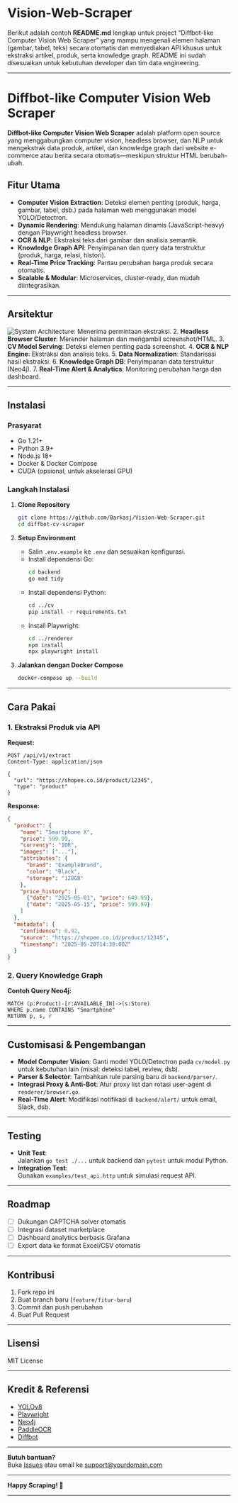 # Vision-Web-Scraper
Berikut adalah contoh **README.md** lengkap untuk project “Diffbot-like Computer Vision Web Scraper” yang mampu mengenali elemen halaman (gambar, tabel, teks) secara otomatis dan menyediakan API khusus untuk ekstraksi artikel, produk, serta knowledge graph. README ini sudah disesuaikan untuk kebutuhan developer dan tim data engineering.

---

# Diffbot-like Computer Vision Web Scraper

**Diffbot-like Computer Vision Web Scraper** adalah platform open source yang menggabungkan computer vision, headless browser, dan NLP untuk mengekstrak data produk, artikel, dan knowledge graph dari website e-commerce atau berita secara otomatis—meskipun struktur HTML berubah-ubah.

## Fitur Utama

- **Computer Vision Extraction**: Deteksi elemen penting (produk, harga, gambar, tabel, dsb.) pada halaman web menggunakan model YOLO/Detectron.
- **Dynamic Rendering**: Mendukung halaman dinamis (JavaScript-heavy) dengan Playwright headless browser.
- **OCR & NLP**: Ekstraksi teks dari gambar dan analisis semantik.
- **Knowledge Graph API**: Penyimpanan dan query data terstruktur (produk, harga, relasi, histori).
- **Real-Time Price Tracking**: Pantau perubahan harga produk secara otomatis.
- **Scalable & Modular**: Microservices, cluster-ready, dan mudah diintegrasikan.

---

## Arsitektur

![System Architecture](docs/system-architecture.png): Menerima permintaan ekstraksi.
2. **Headless Browser Cluster**: Merender halaman dan mengambil screenshot/HTML.
3. **CV Model Serving**: Deteksi elemen penting pada screenshot.
4. **OCR & NLP Engine**: Ekstraksi dan analisis teks.
5. **Data Normalization**: Standarisasi hasil ekstraksi.
6. **Knowledge Graph DB**: Penyimpanan data terstruktur (Neo4j).
7. **Real-Time Alert & Analytics**: Monitoring perubahan harga dan dashboard.

---

## Instalasi

### Prasyarat

- Go 1.21+
- Python 3.9+
- Node.js 18+
- Docker & Docker Compose
- CUDA (opsional, untuk akselerasi GPU)

### Langkah Instalasi

1. **Clone Repository**
   ```bash
   git clone https://github.com/Barkasj/Vision-Web-Scraper.git
   cd diffbot-cv-scraper
   ```

2. **Setup Environment**
   - Salin `.env.example` ke `.env` dan sesuaikan konfigurasi.
   - Install dependensi Go:
     ```bash
     cd backend
     go mod tidy
     ```
   - Install dependensi Python:
     ```bash
     cd ../cv
     pip install -r requirements.txt
     ```
   - Install Playwright:
     ```bash
     cd ../renderer
     npm install
     npx playwright install
     ```

3. **Jalankan dengan Docker Compose**
   ```bash
   docker-compose up --build
   ```

---

## Cara Pakai

### 1. Ekstraksi Produk via API

**Request:**
```http
POST /api/v1/extract
Content-Type: application/json

{
  "url": "https://shopee.co.id/product/12345",
  "type": "product"
}
```

**Response:**
```json
{
  "product": {
    "name": "Smartphone X",
    "price": 599.99,
    "currency": "IDR",
    "images": ["..."],
    "attributes": {
      "brand": "ExampleBrand",
      "color": "Black",
      "storage": "128GB"
    },
    "price_history": [
      {"date": "2025-05-01", "price": 649.99},
      {"date": "2025-05-15", "price": 599.99}
    ]
  },
  "metadata": {
    "confidence": 0.92,
    "source": "https://shopee.co.id/product/12345",
    "timestamp": "2025-05-20T14:30:00Z"
  }
}
```

### 2. Query Knowledge Graph

**Contoh Query Neo4j:**
```cypher
MATCH (p:Product)-[r:AVAILABLE_IN]->(s:Store)
WHERE p.name CONTAINS "Smartphone"
RETURN p, s, r
```

---

## Customisasi & Pengembangan

- **Model Computer Vision**: Ganti model YOLO/Detectron pada `cv/model.py` untuk kebutuhan lain (misal: deteksi tabel, review, dsb).
- **Parser & Selector**: Tambahkan rule parsing baru di `backend/parser/`.
- **Integrasi Proxy & Anti-Bot**: Atur proxy list dan rotasi user-agent di `renderer/browser.go`.
- **Real-Time Alert**: Modifikasi notifikasi di `backend/alert/` untuk email, Slack, dsb.

---

## Testing

- **Unit Test**:  
  Jalankan `go test ./...` untuk backend dan `pytest` untuk modul Python.
- **Integration Test**:  
  Gunakan `examples/test_api.http` untuk simulasi request API.

---

## Roadmap

- [ ] Dukungan CAPTCHA solver otomatis
- [ ] Integrasi dataset marketplace
- [ ] Dashboard analytics berbasis Grafana
- [ ] Export data ke format Excel/CSV otomatis

---

## Kontribusi

1. Fork repo ini
2. Buat branch baru (`feature/fitur-baru`)
3. Commit dan push perubahan
4. Buat Pull Request

---

## Lisensi

MIT License

---

## Kredit & Referensi

- [YOLOv8](https://github.com/ultralytics/ultralytics)
- [Playwright](https://playwright.dev/)
- [Neo4j](https://neo4j.com/)
- [PaddleOCR](https://github.com/PaddlePaddle/PaddleOCR)
- [Diffbot](https://www.diffbot.com/)

---

**Butuh bantuan?**  
Buka [Issues](https://github.com/yourusername/diffbot-cv-scraper/issues) atau email ke support@yourdomain.com

---

**Happy Scraping! 🚀**

---
